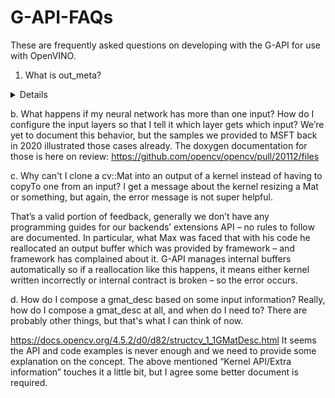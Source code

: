 # G-API-FAQs
These are frequently asked questions on developing with the G-API for use with OpenVINO.


1. What is out_meta?
<details> 
Q: What is up with the boilerplate code we have to write in the G-API op and how does it fit into the big picture? 
<br><br>
A: You'll find helpful information in the G-API Kernel Doc https://docs.opencv.org/4.5.2/d0/d25/gapi_kernel_api.html. See **Extra information**.
</details>

b.	What happens if my neural network has more than one input? How do I configure the input layers so that I tell it which layer gets which input?
We’re yet to document this behavior, but the samples we provided to MSFT back in 2020 illustrated those cases already.
The doxygen documentation for those is here on review: https://github.com/opencv/opencv/pull/20112/files

c.	Why can't I clone a cv::Mat into an output of a kernel instead of having to copyTo one from an input? I get a message about the kernel resizing a Mat or something, but again, the error message is not super helpful.

That’s a valid portion of feedback, generally we don’t have any programming guides for our backends’ extensions API – no rules to follow are documented.
In particular, what Max was faced that with his code he reallocated an output buffer which was provided by framework – and framework has complained about it.
G-API manages internal buffers automatically so if a reallocation like this happens, it means either kernel written incorrectly or internal contract is broken – so the error occurs.

d.	How do I compose a gmat_desc based on some input information? Really, how do I compose a gmat_desc at all, and when do I need to?
There are probably other things, but that's what I can think of now.

https://docs.opencv.org/4.5.2/d0/d82/structcv_1_1GMatDesc.html
It seems the API and code examples is never enough and we need to provide some explanation on the concept.
The above mentioned “Kernel API/Extra information” touches it a little bit, but I agree some better document is required.
